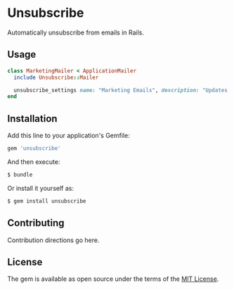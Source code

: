 # Unsubscribe
Automatically unsubscribe from emails in Rails. 

## Usage
```ruby
class MarketingMailer < ApplicationMailer  
  include Unsubscribe::Mailer

  unsubscribe_settings name: "Marketing Emails", description: "Updates on promotions and sales."
end

```

## Installation
Add this line to your application's Gemfile:

```ruby
gem 'unsubscribe'
```

And then execute:
```bash
$ bundle
```

Or install it yourself as:
```bash
$ gem install unsubscribe
```

## Contributing
Contribution directions go here.

## License
The gem is available as open source under the terms of the [MIT License](https://opensource.org/licenses/MIT).
